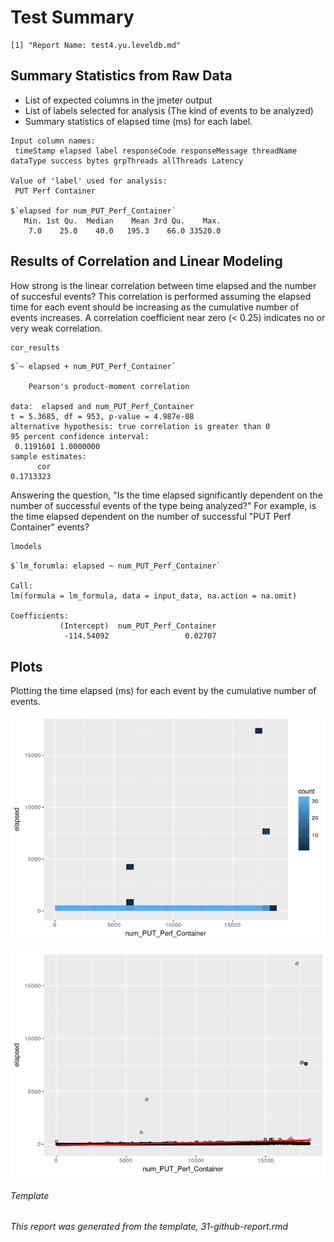 Test Summary
================

    [1] "Report Name: test4.yu.leveldb.md"

Summary Statistics from Raw Data
--------------------------------

-   List of expected columns in the jmeter output
-   List of labels selected for analysis (The kind of events to be analyzed)
-   Summary statistics of elapsed time (ms) for each label.

<!-- -->

    Input column names:
     timeStamp elapsed label responseCode responseMessage threadName dataType success bytes grpThreads allThreads Latency

    Value of 'label' used for analysis:
     PUT Perf Container

    $`elapsed for num_PUT_Perf_Container`
       Min. 1st Qu.  Median    Mean 3rd Qu.    Max. 
        7.0    25.0    40.0   195.3    66.0 33520.0 

Results of Correlation and Linear Modeling
------------------------------------------

How strong is the linear correlation between time elapsed and the number of succesful events? This correlation is performed assuming the elapsed time for each event should be increasing as the cumulative number of events increases. A correlation coefficient near zero (&lt; 0.25) indicates no or very weak correlation.

``` r
cor_results
```

    $`~ elapsed + num_PUT_Perf_Container`

        Pearson's product-moment correlation

    data:  elapsed and num_PUT_Perf_Container
    t = 5.3685, df = 953, p-value = 4.987e-08
    alternative hypothesis: true correlation is greater than 0
    95 percent confidence interval:
     0.1191601 1.0000000
    sample estimates:
          cor 
    0.1713323 

Answering the question, "Is the time elapsed significantly dependent on the number of successful events of the type being analyzed?" For example, is the time elapsed dependent on the number of successful "PUT Perf Container" events?

``` r
lmodels
```

    $`lm_forumla: elapsed ~ num_PUT_Perf_Container`

    Call:
    lm(formula = lm_formula, data = input_data, na.action = na.omit)

    Coefficients:
               (Intercept)  num_PUT_Perf_Container  
                -114.54092                 0.02707  

Plots
-----

Plotting the time elapsed (ms) for each event by the cumulative number of events.

![](test4.yu.leveldb_files/figure-markdown_github/bin_plots-1.png)

![](test4.yu.leveldb_files/figure-markdown_github/dot_plots-1.png)

###### Template

*This report was generated from the template, 31-github-report.rmd*
